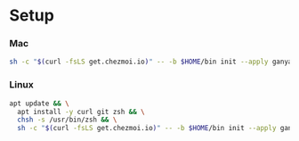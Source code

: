 # Setup

### Mac

```bash
sh -c "$(curl -fsLS get.chezmoi.io)" -- -b $HOME/bin init --apply ganyariya
```

### Linux

```bash
apt update && \
  apt install -y curl git zsh && \
  chsh -s /usr/bin/zsh && \
  sh -c "$(curl -fsLS get.chezmoi.io)" -- -b $HOME/bin init --apply ganyariya
```
